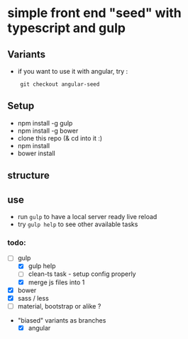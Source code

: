 # simple front end "seed" with typescript and gulp

## Variants

- if you want to use it with angular, try :
```
	git checkout angular-seed
```

## Setup

- npm install -g gulp
- npm install -g bower
- clone this repo (& cd into it :)
- npm install
- bower install


## structure

## use
- run `gulp` to have a local server ready live reload
- try `gulp help` to see other available tasks

### todo:
- [ ] gulp
	- [X] gulp help
	- [ ] clean-ts task - setup config properly
	- [x] merge js files into 1
- [x] bower
- [x] sass / less
- [ ] material, bootstrap or alike ?
- "biased" variants as branches 
    - [x] angular
